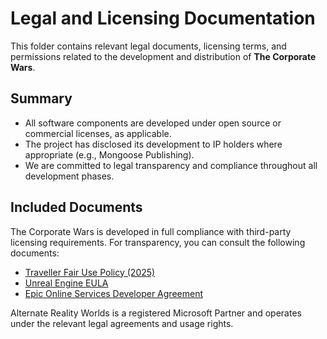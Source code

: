 # Legal and Licensing Documentation

This folder contains relevant legal documents, licensing terms, and permissions related to the development and distribution of **The Corporate Wars**.

## Summary

- All software components are developed under open source or commercial licenses, as applicable.
- The project has disclosed its development to IP holders where appropriate (e.g., Mongoose Publishing).
- We are committed to legal transparency and compliance throughout all development phases.

## Included Documents

The Corporate Wars is developed in full compliance with third-party licensing requirements. For transparency, you can consult the following documents:

- [Traveller Fair Use Policy (2025)](licenses/Traveller_2300AD_Twilight_2000_Fair_Use_Policy_2025.pdf)
- [Unreal Engine EULA](licenses/unreal_engine2.pdf)
- [Epic Online Services Developer Agreement](licenses/eos_developer_agreement.pdf)

Alternate Reality Worlds is a registered Microsoft Partner and operates under the relevant legal agreements and usage rights.